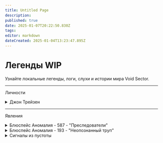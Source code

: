 ```yaml
---
title: Untitled Page
description: 
published: true
date: 2025-01-07T20:22:50.830Z
tags: 
editor: markdown
dateCreated: 2025-01-04T13:23:47.895Z
---
```


# Легенды WIP

Узнайте локальные легенды, логи, слухи и истории мира Void Sector.

---
Личности
<details>
  <summary>Джон Трейзен</summary>
  
  Говорят, что имя Джон Трейзен – это лишь тень, отброшенная на стены истории. Основатель корпорации NanoTrasen, гиганта, правящего гранями технологического прогресса и его рынком. Джон Трейзен остаётся неуловимой фигурой, скрытой в лабиринтах догадок и легенд.

Его существование окутано тайной. Одни утверждают, что он был великим учёным, без остатка посвятившим себя исследованию границ возможного. Другие шепчут, что он — не человек, а лишь образ, созданный самой корпорацией для сокрытия истинных основателей корпорации.

NanoTrasen взошла на вершину благодаря этому человеку, или, во всяком случае его образу..

В хрониках компании нет его фотографий, в архивах — пустота. Однако имя его произносится с благоговением и страхом среди самых высоких рангов и директоров корпорации.

  
  Ниже, предоставлен портет преполагаемой внешности Джона Трейзен-а.
  
  ## Изображения
  ![john_trasen.png](/twice-pictures/john_trasen.png)
</details>

---
Явления

<details>
  <summary>Блюспейс Аномалия - 587 - "Преследователи"</summary>
  
  [Drive-E:/NTDataBase/RnD/AnomalyData/BA-587.dox]
  
  БА-587 представляет собой редкое явление, которое наиболее вероятно может возникнуть в космическом пространстве края галактики "Млечный Путь". Само по себе явление безобидно, несмотря на столь угрожающее прозвище.
  
  В сумме, аномалия является некой сущностью/сущностями, которые, в один момент берут
неодушевлённый предмет под свой прямой контроль. По обретению контроля над объектом, сущности начинают "преследовать" определённых личностей, без конкретных намерений или же целей. Что следует подметить, так это то, что аномалия передвигается только когда с ней не поддерживают прямой зрительный контакт живые существа. В случае если вы или кто-то другой подвергся воздействию БА-587, то следует максимально попытаться избежать контакта с сущностью. По немногочисленным докладам, был совершён вывод что аномалия не станет долго следовать за существом, которое не реагирует на неё, в следствии чего просто исчезает, вероятно в том числе при этом покидая и сам подконтрольный объект.
  
  Аномалия не несёт прямой физический вред любому, с кем вступает в контакт. В случае если у вас есть информация или данные по БА-587, пожалуйста свяжитесь с нами по...
  </details>
  
 <details>
  <summary>Блюспейс Аномалия - 193 - "Неопознанный труп"</summary>
  
  [Drive-E:/NTDataBase/RnD/AnomalyData/BA-193.dox]
  
  БА-193 представляет собой особо опасную аномалию, при обнаружении которой следует немедленно написать отчёт на ФАКС Локального Штаба Центрального Командования в вашем секторе. Аномалия может проявить себя абсолютно в любом пространстве. Проявление представляет собой образование в зоне поражения неопознанного тела без признаков жизни, которое обычно, обладает внешними характеристиками одного из имеющихся на момент возникновения аномалии, человека или гуманоида, далее как оригинал. 
  
  Само тело будет точной копией выше упомянутой сущности, при этом, сущность с которой БА-193 взяла образ и станет основной целью аномалии.
  После обнаружения неопознанного тела кем либо, аномалия переходит в активную фазу. Начиная своё перемещение за оригиналом её внешности. Перемещение происходит неизвестным типом телепортации, независимо от фактора наблюдения за телом, если оно достаточно далеко отдалилось от оригинала - оно незамедлительно переместится к нему. Любые попытки уничтожить тело путём физеческого воздействия негативно сказывается на моральном состоянии оригинала, вызывая у него такие известные симптомы как: осложнённое дыхание; потеря зрения; потеря слуха; тяжелое чувство вины; обострение фобий; аритмия.
  В случае неудачных попыток избавления от аномалии - следует немедленно прекратить последующие, так как это может привести к осложнениям состояния здоровья оригинала.
  Единственным действенным способом нейтрализовать аномалию является её заключение в хорошо защищённой комнате, с множеством препядствий или же мер самой защиты, на примере крепких, бронированных стен или окон, с соответствующими дверьми или шлюзами. Так или иначе, этот метод не обладает сто процентной эффективностью, в связи с чем так же рекомендуется, на момент перехода аномалии в последнюю агрессивную фазу - отдалить оригинал как можно дальше от трупа.
  В активной фазе БА-193 представляет собой уже оживший труп, с всё теми же внешними характеристиками. Однако, физические показатели тела сильно изменяются, позволяя ему перемещаться с повышенной ловкостью и гибкостью, так же усиливается и сама структура тела, в связи с чем любые физические повреждения будут иметь практически нулевое воздействие на аномалию, тем не менее подобные повреждения более чем способны её замедлить. Цель БА-193 в активной фазе - оригинал. Аномалия будет пытаться любым доступным ей способом добраться до оригинала, она всегда будет двигаться в его сторону невзирая на любые преграды перед ней самой. Если преграду можно проломить, сломать, открыть или обойти - именно это БА-193 и сделат в соответствующем порядке. Во всяком случае, активная фаза длится около двух минут, после чего аномалия полностью анигиллируется, безследно исчезая. Если до окончания своей активной фазы, аномалии всё же удастся добраться до оригинала, то БА-193 приступит к нанесению тяжких физических увечий оному, до тех пор, пока оригинал не прекратит подавать признаки жизни. В случае если БА-193 удалось уничтожить оригинал, то аномалия возымеет его характер поведения, при этом не потеряв предыдущие характеристики, в таком случае, независимо от ситуации БА-193 следует немедленно устранить.
  </details>
  <details>
  <summary>Сигналы из пустоты</summary>
  
  [Drive-E:/NTDataBase/CentComm/HA/Scanlog/Scan_19_05_3024.dox]
  
  Дата пеленга: 19.05.3024 - 04:33
  Тип сигнала: Высокочастотная передача/Сброс координат БСС прыжка
  Направление пеленга: l°:-491;22 b°: 1120;4892
  Расстояние: 562с.в.
  Спектральная визуализация: ![41280x4091.png](/twice-pictures/41280x4091.png)
  Видеозахват по направлению: ![4vacvs9ll8l91.png](/twice-pictures/4vacvs9ll8l91.png)
  Конец записи. Выгрузка в Базу Данных. Логирование.
  
  [Drive-E:/NTDataBase/CentComm/HA/HeadquartersLogging/Log_20_05_3024.wav]
  
  
  
  
  
  
  
  
  
  
  
  
  
  
  
  
  
  
  
  
  
  
  
  
  
  
  
  
  
  
  
  
  
  
  